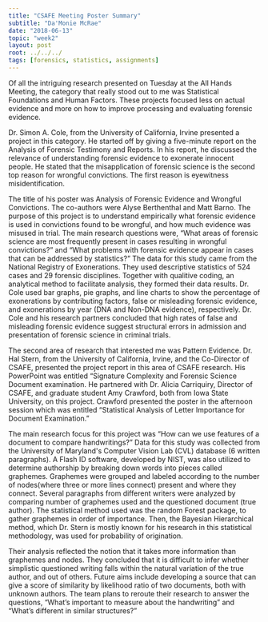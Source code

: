 ```yaml
---
title: "CSAFE Meeting Poster Summary"
subtitle: "Da'Monie McRae"
date: "2018-06-13"
topic: "week2"
layout: post
root: ../../../
tags: [forensics, statistics, assignments]
---
```


Of all the intriguing research presented on Tuesday at the All Hands Meeting, the category that really stood out to me was Statistical Foundations and Human Factors. These projects focused less on actual evidence and more on how to improve processing and evaluating forensic evidence. 


Dr. Simon A. Cole, from the University of California, Irvine presented a project in this category. He started off by giving a five-minute report on the Analysis of Forensic Testimony and Reports. In his report, he discussed the relevance of understanding forensic evidence to exonerate innocent people. He stated that the misapplication of forensic science is the second top reason for wrongful convictions. The first reason is eyewitness misidentification.


The title of his poster was Analysis of Forensic Evidence and Wrongful Convictions. The co-authors were Alyse Berthenthal and Matt Barno. The purpose of this project is to understand empirically what forensic evidence is used in convictions found to be wrongful, and how much evidence was misused in trial. The main research questions were, “What areas of forensic science are most frequently present in cases resulting in wrongful convictions?” and “What problems with forensic evidence appear in cases that can be addressed by statistics?” The data for this study came from the National Registry of Exonerations. They used descriptive statistics of 524 cases and 29 forensic disciplines. Together with qualitive coding, an analytical method to facilitate analysis, they formed their data results. Dr. Cole used bar graphs, pie graphs, and line charts to show the percentage of exonerations by contributing factors, false or misleading forensic evidence, and exonerations by year (DNA and Non-DNA evidence), respectively. Dr. Cole and his research partners concluded that high rates of false and misleading forensic evidence suggest structural errors in admission and presentation of forensic science in criminal trials. 

The second area of research that interested me was Pattern Evidence. Dr. Hal Stern, from the University of California, Irvine, and the Co-Director of CSAFE, presented the project report in this area of CSAFE research. His PowerPoint was entitled “Signature Complexity and Forensic Science Document examination. He partnered with Dr. Alicia Carriquiry, Director of CSAFE, and graduate student Amy Crawford, both from Iowa State University, on this project. Crawford presented the poster in the afternoon session which was entitled “Statistical Analysis of Letter Importance for Document Examination.”

The main research focus for this project was “How can we use features of a document to compare handwritings?” Data for this study was collected from the University of Maryland's Computer Vision Lab (CVL) database (6 written paragraphs). A Flash ID  software, developed by NIST, was also utilized to determine authorship by breaking down words into pieces called graphemes. Graphemes were grouped and labeled according to the number of nodes(where three or more lines connect) present and where they connect. Several paragraphs from different writers were analyzed by comparing number of graphemes used and the questioned document (true author). The statistical method used was the random Forest package, to gather graphemes in order of importance. Then, the Bayesian Hierarchical method, which Dr. Stern is mostly known for his research in this statistical methodology, was used for probability of origination. 


Their analysis reflected the notion that it takes more information than graphemes and nodes. They concluded that it is difficult to infer whether simplistic questioned writing falls within the natural variation of the true author, and out of others. Future aims include developing a source that can give a score of similarity by likelihood ratio of two documents, both with unknown authors. The team plans to reroute their research to answer the questions, “What’s important to measure about the handwriting” and “What’s different in similar structures?”

